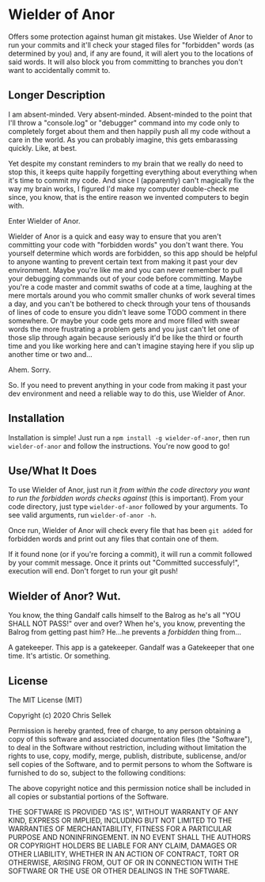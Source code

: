# Wielder of Anor

Offers some protection against human git mistakes. Use Wielder of Anor to
run your commits and it'll check your staged files for "forbidden" words
(as determined by you) and, if any are found, it will alert you to the
locations of said words. It will also block you from committing to branches
you don't want to accidentally commit to.

## Longer Description

I am absent-minded. Very absent-minded. Absent-minded to the point that I'll
throw a "console.log" or "debugger" command into my code only to completely
forget about them and then happily push all my code without
a care in the world. As you can probably imagine, this gets embarassing quickly.
Like, at best.

Yet despite my constant reminders to
my brain that we really do need to stop this, it keeps quite happily forgetting
everything about everything when it's time to commit my code. And since I
(apparently) can't magically fix the way my brain works, I figured I'd make
my computer double-check me since, you know, that is the entire reason we
invented computers to begin with.

Enter Wielder of Anor.

Wielder of Anor is a quick and easy way to ensure that you aren't committing your
code with "forbidden words" you
don't want there. You yourself determine which words are forbidden, so this app
should be helpful to anyone wanting to prevent certain text from making it past
your dev environment. Maybe you're like me and you can never remember to pull
your debugging commands out of your code before committing. Maybe you're a code
master and commit swaths of code at a time, laughing at the mere mortals around
you who commit smaller chunks of work several times a day, and you can't be
bothered to check through your tens of thousands of lines of code to ensure you
didn't leave some TODO comment in there somewhere. Or maybe your code gets
more and more filled with swear words the more frustrating a problem gets and
you just can't let one of those slip through again because seriously it'd
be like the third or fourth time and you like working here and can't imagine
staying here if you slip up another time or two and...

Ahem. Sorry.

So. If you need to prevent anything in your code from making it past your dev
environment and need a reliable way to do this, use Wielder of Anor.

## Installation

Installation is simple! Just run a `npm install -g wielder-of-anor`, then run
`wielder-of-anor` and follow the instructions. You're now good to go!

## Use/What It Does

To use Wielder of Anor, just run it _from within the code directory you want to
run the forbidden words checks against_ (this is important). From your code
directory, just type `wielder-of-anor` followed by your arguments. To see valid
arguments, run `wielder-of-anor -h`.

Once run, Wielder of Anor will check every file that has been `git add`ed for
forbidden words and print out any files that contain one of them.

If it found none (or if you're forcing a commit), it will run a commit followed
by your commit message. Once it prints out "Committed successfuly!", execution will end.
Don't forget to run your git push!

## Wielder of Anor? Wut.

You know, the thing Gandalf calls himself to the Balrog as he's all "YOU SHALL
NOT PASS!" over and over? When he's, you know, preventing the Balrog from
getting past him? He...he prevents a _forbidden_ thing from...

A gatekeeper. This app is a gatekeeper. Gandalf was a Gatekeeper that one
time. It's artistic. Or something.

## License

The MIT License (MIT)

Copyright (c) 2020 Chris Sellek

Permission is hereby granted, free of charge, to any person obtaining a copy
of this software and associated documentation files (the "Software"), to deal
in the Software without restriction, including without limitation the rights
to use, copy, modify, merge, publish, distribute, sublicense, and/or sell
copies of the Software, and to permit persons to whom the Software is
furnished to do so, subject to the following conditions:

The above copyright notice and this permission notice shall be included in all
copies or substantial portions of the Software.

THE SOFTWARE IS PROVIDED "AS IS", WITHOUT WARRANTY OF ANY KIND, EXPRESS OR
IMPLIED, INCLUDING BUT NOT LIMITED TO THE WARRANTIES OF MERCHANTABILITY,
FITNESS FOR A PARTICULAR PURPOSE AND NONINFRINGEMENT. IN NO EVENT SHALL THE
AUTHORS OR COPYRIGHT HOLDERS BE LIABLE FOR ANY CLAIM, DAMAGES OR OTHER
LIABILITY, WHETHER IN AN ACTION OF CONTRACT, TORT OR OTHERWISE, ARISING FROM,
OUT OF OR IN CONNECTION WITH THE SOFTWARE OR THE USE OR OTHER DEALINGS IN THE
SOFTWARE.
